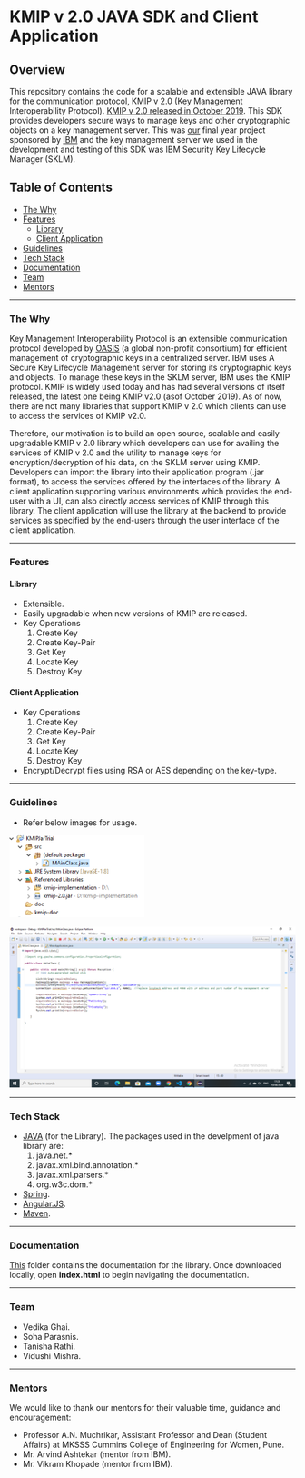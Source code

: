 # KMIP v 2.0 JAVA SDK and Client Application

## Overview ##
This repository contains the code for a scalable and extensible JAVA library for the communication protocol, KMIP v 2.0 (Key Management Interoperability Protocol). [KMIP v 2.0 released in October 2019](https://docs.oasis-open.org/kmip/kmip-spec/v2.0/os/kmip-spec-v2.0-os.html "KMIP Specification Version 2.0"). This SDK provides developers secure ways to manage keys and other cryptographic objects on a key management server. This was [our](#team "Team") final year project sponsored by [IBM](https://www.ibm.com/in-en "IBM-India") and the key management server we used in the development and testing of this SDK was IBM Security Key Lifecycle Manager (SKLM).

## Table of Contents ##
- [The Why](#the-why "The Why")
- [Features](#features "Features")
  - [Library](#features "Library Features")
  - [Client Application](#features "Client App Features")
- [Guidelines](#guidelines "Guidelines")
- [Tech Stack](#tech-stack "Tech Stack")
- [Documentation](#documentation "Documentation")
- [Team](#team "Team")
- [Mentors](#mentors "Mentors")

----

### The Why ###
Key Management Interoperability Protocol is an extensible communication protocol developed by [OASIS](https://www.oasis-open.org/ "OASIS") (a global non-profit consortium) for efficient management of cryptographic keys in a centralized server. IBM uses A Secure Key Lifecycle Management server for storing its cryptographic keys and objects. To manage these keys in the SKLM server, IBM uses the KMIP protocol. KMIP is widely used today and has had several versions of itself released, the latest one being KMIP v2.0 (asof October 2019). As of now, there are not many libraries that support KMIP v 2.0 which clients can use to access the services of KMIP v2.0. 

Therefore, our motivation is to build an open source, scalable and easily upgradable KMIP v 2.0 library which developers can use for availing the services of KMIP v 2.0 and the utility to manage keys for encryption/decryption of his data, on the SKLM server using KMIP. Developers can import the library into their application program (.jar format), to access the services offered by the interfaces of the library. A client application supporting various environments which provides the end-user with a UI, can also directly access services of KMIP through this library. The client application will use the library at the backend to provide services as specified by the end-users through the user interface of the client application.

----

### Features ###

#### Library ####
- Extensible.
- Easily upgradable when new versions of KMIP are released.
- Key Operations
  1. Create Key
  2. Create Key-Pair
  3. Get Key 
  4. Locate Key
  5. Destroy Key

#### Client Application ####
- Key Operations
  1. Create Key
  2. Create Key-Pair
  3. Get Key 
  4. Locate Key
  5. Destroy Key
- Encrypt/Decrypt files using RSA or AES depending on the key-type.
----

### Guidelines ###
- Refer below images for usage.

![Import Library](https://github.com/VedikaGhai/KMIP-2.0-Implementation/blob/master/Import%20Library.PNG?raw=true)

![Example Usage](https://github.com/VedikaGhai/KMIP-2.0-Implementation/blob/master/Example%20Usage.png?raw=true)

----

### Tech Stack ###
- [JAVA](https://www.java.com "Java") (for the Library).
  The packages used in the develpment of java library are: 
  1. java.net.* 
  2. javax.xml.bind.annotation.*  
  3. javax.xml.parsers.* 
  4. org.w3c.dom.* 
- [Spring](https://www.spring.io "Spring Framework").
- [Angular.JS](https://www.angularjs.org "AngularJS").
- [Maven](https://www.maven.apache.org "Maven").

----

### Documentation ###

[This](https://github.com/VedikaGhai/KMIP-2.0-Implementation/tree/master/doc "javadoc") folder contains the documentation for the library. Once downloaded locally, open **index.html** to begin navigating the documentation.

----

### Team ###

- Vedika Ghai.
- Soha Parasnis.
- Tanisha Rathi.
- Vidushi Mishra.

----

### Mentors ###

We would like to thank our mentors for their valuable time, guidance and encouragement:
- Professor A.N. Muchrikar, Assistant Professor and Dean (Student Affairs) at MKSSS Cummins College of Engineering for Women, Pune. 
- Mr. Arvind Ashtekar (mentor from IBM).
- Mr. Vikram Khopade (mentor from IBM).
